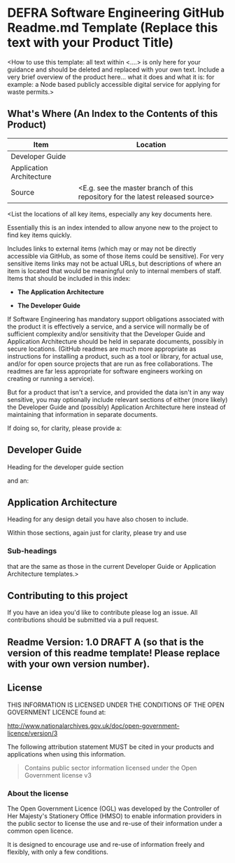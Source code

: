 #  DEFRA Software Engineering GitHub Readme.md Template (Replace this text with your Product Title)
\<How to use this template: 
all text within \<....\> is only here for your guidance and should be deleted and replaced with your own text. Include
a very brief overview of the product here... what it does and what it is:
for example: a Node based publicly accessible digital service for applying for waste permits.\>

## What's Where (An Index to the Contents of this Product)

Item | Location
------------ | -------------
Developer Guide | 
Application Architecture| 
Source|\<E.g. see the master branch of this repository for the latest released source\>

\<List the locations of all key items, especially any key documents here.

Essentially this is an index intended to allow anyone new to the project to find key items quickly.

Includes links to external items (which may or may not be directly accessible via GitHub, as some of those items could be sensitive).
For very sensitive items links may not be actual URLs, 
but descriptions of where an item is located that would be meaningful only to internal members of staff.
Items that should be included in this index:

* **The Application Architecture**

* **The Developer Guide**


If Software Engineering has mandatory support obligations associated with the product it is effectively a service, and a service will normally be of sufficient complexity and/or sensitivity that the Developer Guide and Application Architecture should be held in separate documents, possibly in secure locations. (GitHub readmes are much more appropriate as instructions for installing a product, such as a tool or library, for actual use, and/or for open source projects that are run as free collaborations. The readmes are far less appropriate for software engineers working on creating or running a service).  

But for a product that isn't a service, and provided the data isn't in any way sensitive, you may optionally include relevant sections of either (more likely) the Developer Guide and (possibly) Application Architecture here instead of maintaining that information in separate documents.

If doing so, for clarity, please provide a:

## Developer Guide

Heading for the developer guide section

and an:

## Application Architecture

Heading for any design detail you have also chosen to include.

Within those sections, again just for clarity, please try and use

### Sub-headings

that are the same as those in the current Developer Guide or Application Architecture templates.\>

## Contributing to this project

If you have an idea you'd like to contribute please log an issue.
All contributions should be submitted via a pull request.

## Readme Version: 1.0 DRAFT A (so that is the version of this readme template! Please replace with your own version number).

## License

THIS INFORMATION IS LICENSED UNDER THE CONDITIONS OF THE OPEN GOVERNMENT LICENCE found at:

<http://www.nationalarchives.gov.uk/doc/open-government-licence/version/3>

The following attribution statement MUST be cited in your products and applications when using this information.

>Contains public sector information licensed under the Open Government license v3

### About the license

The Open Government Licence (OGL) was developed by the Controller of Her Majesty's Stationery Office (HMSO) to enable information providers in the public sector to license the use and re-use of their information under a common open licence.

It is designed to encourage use and re-use of information freely and flexibly, with only a few conditions.